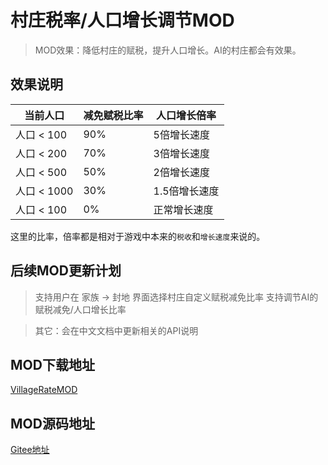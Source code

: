 # 村庄税率/人口增长调节MOD

> MOD效果：降低村庄的赋税，提升人口增长。AI的村庄都会有效果。

## 效果说明

|当前人口|减免赋税比率|人口增长倍率|
|--|--|--|
|人口 < 100|90%|5倍增长速度|
|人口 < 200|70%|3倍增长速度|
|人口 < 500|50%|2倍增长速度|
|人口 < 1000|30%|1.5倍增长速度|
|人口 < 100|0%|正常增长速度|

这里的比率，倍率都是相对于游戏中本来的`税收`和`增长速度`来说的。

## 后续MOD更新计划

> 支持用户在 家族 -> 封地 界面选择村庄自定义赋税减免比率
> 支持调节AI的赋税减免/人口增长比率

> 其它：会在中文文档中更新相关的API说明

## MOD下载地址

[VillageRateMOD](https://gitee.com/wang_ya_nan/Bannerlord/releases/v0.1-village.rate)

## MOD源码地址

[Gitee地址](https://gitee.com/wang_ya_nan/BannerlordMods/tree/master/VillageTaxRateMod/Source/VillageTaxRateMod)